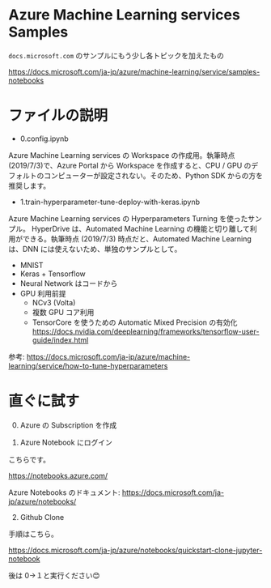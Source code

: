 # Azure Machine Learning services Samples

`docs.microsoft.com` のサンプルにもう少し各トピックを加えたもの

https://docs.microsoft.com/ja-jp/azure/machine-learning/service/samples-notebooks


# ファイルの説明
 - 0.config.ipynb

Azure Machine Learning services の Workspace の作成用。執筆時点 (2019/7/3)で、Azure Portal から Workspace を作成すると、CPU / GPU のデフォルトのコンピューターが設定されない。そのため、Python SDK からの方を推奨します。

 - 1.train-hyperparameter-tune-deploy-with-keras.ipynb

Azure Machine Learning services の  Hyperparameters Turning を使ったサンプル。 HyperDrive は、Automated Machine Learning の機能と切り離して利用ができる。執筆時点 (2019/7/3) 時点だと、Automated Machine Learning は、DNN には使えないため、単独のサンプルとして。

  - MNIST
  - Keras + Tensorflow
  - Neural Network はコードから
  - GPU 利用前提
    - NCv3 (Volta)
    - 複数 GPU コア利用
    - TensorCore を使うための Automatic Mixed Precision の有効化
    https://docs.nvidia.com/deeplearning/frameworks/tensorflow-user-guide/index.html

  参考: https://docs.microsoft.com/ja-jp/azure/machine-learning/service/how-to-tune-hyperparameters

# 直ぐに試す

0. Azure の Subscription を作成

1. Azure Notebook にログイン

こちらです。

https://notebooks.azure.com/


Azure Notebooks のドキュメント:
https://docs.microsoft.com/ja-jp/azure/notebooks/

2. Github Clone

手順はこちら。

https://docs.microsoft.com/ja-jp/azure/notebooks/quickstart-clone-jupyter-notebook

後は 0->１と実行ください😊